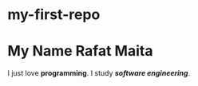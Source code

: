 # my-first-repo
# My Name Rafat Maita
I just love **programming**.
I study  **_software engineering_**.	